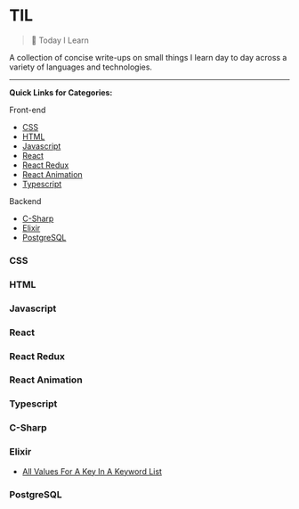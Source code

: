 # TIL

> 📝 Today I Learn

A collection of concise write-ups on small things I learn day to day across a
variety of languages and technologies.

---

**Quick Links for Categories:**

Front-end

- [CSS](#css)
- [HTML](#html)
- [Javascript](#javascript)
- [React](#react)
- [React Redux](#react-redux)
- [React Animation](#react-animation)
- [Typescript](#typescript)

Backend

- [C-Sharp](#c-sharp)
- [Elixir](elixir)
- [PostgreSQL](#postgresql)

### CSS

### HTML

### Javascript

### React

### React Redux

### React Animation

### Typescript

### C-Sharp

### Elixir

- [All Values For A Key In A Keyword List](elixir/1.md)

### PostgreSQL
